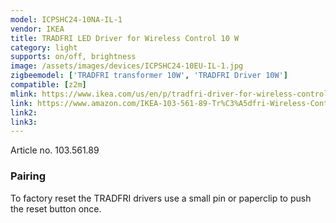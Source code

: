 ```yaml
---
model: ICPSHC24-10NA-IL-1
vendor: IKEA
title: TRADFRI LED Driver for Wireless Control 10 W
category: light
supports: on/off, brightness
image: /assets/images/devices/ICPSHC24-10EU-IL-1.jpg
zigbeemodel: ['TRADFRI transformer 10W', 'TRADFRI Driver 10W']
compatible: [z2m]
mlink: https://www.ikea.com/us/en/p/tradfri-driver-for-wireless-control-gray-10356189/
link: https://www.amazon.com/IKEA-103-561-89-Tr%C3%A5dfri-Wireless-Control/dp/B07KM28NR3
link2: 
link3: 
---
```

Article no. 103.561.89

### Pairing
To factory reset the TRADFRI drivers use a small pin or paperclip to push the reset button once.



